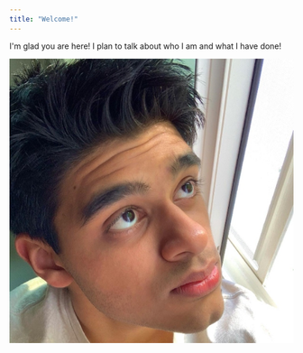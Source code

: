 ```yaml
---
title: "Welcome!"
---
```


I'm glad you are here! I plan to talk about who I am and what I have done!

<img src="myself-pic (1).jpg">
